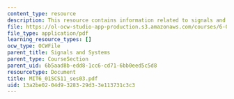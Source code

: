 ```yaml
---
content_type: resource
description: This resource contains information related to signals and systems.
file: https://ol-ocw-studio-app-production.s3.amazonaws.com/courses/6-01sc-introduction-to-electrical-engineering-and-computer-science-i-spring-2011/13a2be0204d9328329d33e113731c3c3_MIT6_01SCS11_ses03.pdf
file_type: application/pdf
learning_resource_types: []
ocw_type: OCWFile
parent_title: Signals and Systems
parent_type: CourseSection
parent_uid: 6b5aad8b-edd8-1cc6-cd71-6bb0eed5c5d8
resourcetype: Document
title: MIT6_01SCS11_ses03.pdf
uid: 13a2be02-04d9-3283-29d3-3e113731c3c3
---
```

